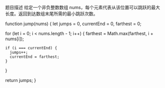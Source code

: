 题目描述
给定一个非负整数数组 nums，每个元素代表从该位置可以跳跃的最大长度。返回到达数组末尾所需的最小跳跃次数。

function jump(nums) {
let jumps = 0, currentEnd = 0, farthest = 0;

for (let i = 0; i < nums.length - 1; i++) {
farthest = Math.max(farthest, i + nums[i]);

    if (i === currentEnd) {
      jumps++;
      currentEnd = farthest;
    }

}

return jumps;
}

